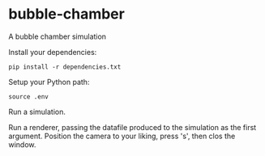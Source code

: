 # bubble-chamber

A bubble chamber simulation

Install your dependencies:

```
pip install -r dependencies.txt
```

Setup your Python path:

```
source .env
```

Run a simulation.

Run a renderer, passing the datafile produced to the simulation as the first argument. Position the camera to your liking, press 's', then clos the window.